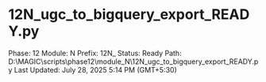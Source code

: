 # 12N_ugc_to_bigquery_export_READY.py

Phase: 12
Module: N
Prefix: 12N_
Status: Ready
Path: D:\MAGIC\scripts\phase12\module_N\12N_ugc_to_bigquery_export_READY.py
Last Updated: July 28, 2025 5:14 PM (GMT+5:30)
